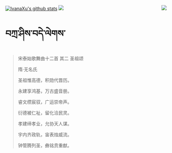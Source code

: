 [![IvanaXu's github stats](https://github-readme-stats.vercel.app/api?username=IvanaXu&show_icons=true&theme=vue-dark)](https://github.com/anuraghazra/github-readme-stats)
<img align="right" src="https://github-readme-stats.vercel.app/api/top-langs/?username=IvanaXu&langs_count=7&theme=graywhite" />
<img src="https://github-readme-stats.vercel.app/api/wakatime?username=IvanaXu&layout=compact&langs_count=6&theme=vue-dark&custom_title=ProgrammingTimes/Since-Jul.29.2021" />
# བཀྲ་ཤིས་བདེ་ལེགས་
> 宋泰始歌舞曲十二首 其二 圣祖颂
>
> 隋·无名氏
>
> 圣祖惟高德，积勋代晋历。
> 
> 永建享鸿基，万古盛音册。
> 
> 睿文缵宸驭，广运崇帝声。
> 
> 衍德被仁祉，留化洽民灵。
> 
> 孝建缔孝业，允协天人谋。
> 
> 宇内齐政轨，宙表烛威流。
> 
> 钟管腾列圣，彝铭贲重猷。